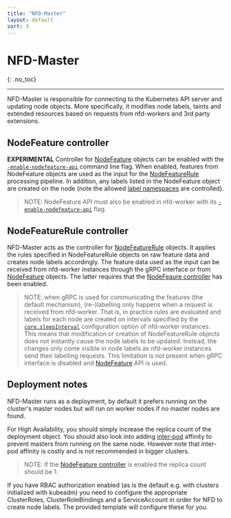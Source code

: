 ```yaml
---
title: "NFD-Master"
layout: default
sort: 3
---
```


# NFD-Master
{: .no_toc}

---

NFD-Master is responsible for connecting to the Kubernetes API server and
updating node objects. More specifically, it modifies node labels, taints and
extended resources based on requests from nfd-workers and 3rd party extensions.

## NodeFeature controller

**EXPERIMENTAL**
Controller for [NodeFeature](custom-resources#nodefeature-custom-resource)
objects can be enabled with the
[`-enable-nodefeature-api`](../reference/master-commandline-reference#-enable-nodefeature-api)
command line flag. When enabled, features from NodeFeature objects are used as
the input for the [NodeFeatureRule](custom-resources#nodefeaturerule)
processing pipeline. In addition, any labels listed in the NodeFeature object
are created on the node (note the allowed
[label namespaces](customization-guide#node-labels) are controlled).

> NOTE: NodeFeature API must also be enabled in nfd-worker with
> its [`-enable-nodefeature-api`](../reference/worker-commandline-reference#-enable-nodefeature-api)
> flag.

## NodeFeatureRule controller

NFD-Master acts as the controller for
[NodeFeatureRule](custom-resources#nodefeaturerule) objects.
It applies the rules specified in NodeFeatureRule objects on raw feature data
and creates node labels accordingly. The feature data used as the input can be
received from nfd-worker instances through the gRPC interface or from
[NodeFeature](custom-resources#nodefeature-custom-resource) objects. The latter
requires that the [NodeFeaure controller](#nodefeature-controller) has been
enabled.

> NOTE: when gRPC is used for communicating the features (the default
> mechanism), (re-)labelling only happens when a request is received from
> nfd-worker. That is, in practice rules are evaluated and labels for each node
> are created on intervals specified by the
> [`core.sleepInterval`](../reference/worker-configuration-reference#coresleepinterval)
> configuration option of nfd-worker instances. This means that modification or
> creation of NodeFeatureRule objects does not instantly cause the node
> labels to be updated.  Instead, the changes only come visible in node labels
> as nfd-worker instances send their labelling requests. This limitation is not
> present when gRPC interface is disabled
> and [NodeFeature](custom-resources#nodefeature-custom-resource) API is used.

## Deployment notes

NFD-Master runs as a deployment, by default
it prefers running on the cluster's master nodes but will run on worker
nodes if no master nodes are found.

For High Availability, you should simply increase the replica count of
the deployment object. You should also look into adding
[inter-pod](https://kubernetes.io/docs/concepts/configuration/assign-pod-node/#affinity-and-anti-affinity)
affinity to prevent masters from running on the same node.
However note that inter-pod affinity is costly and is not recommended
in bigger clusters.

> NOTE: If the [NodeFeature controller](#nodefeature-controller) is enabled the
> replica count should be 1.

If you have RBAC authorization enabled (as is the default e.g. with clusters
initialized with kubeadm) you need to configure the appropriate ClusterRoles,
ClusterRoleBindings and a ServiceAccount in order for NFD to create node
labels. The provided template will configure these for you.
